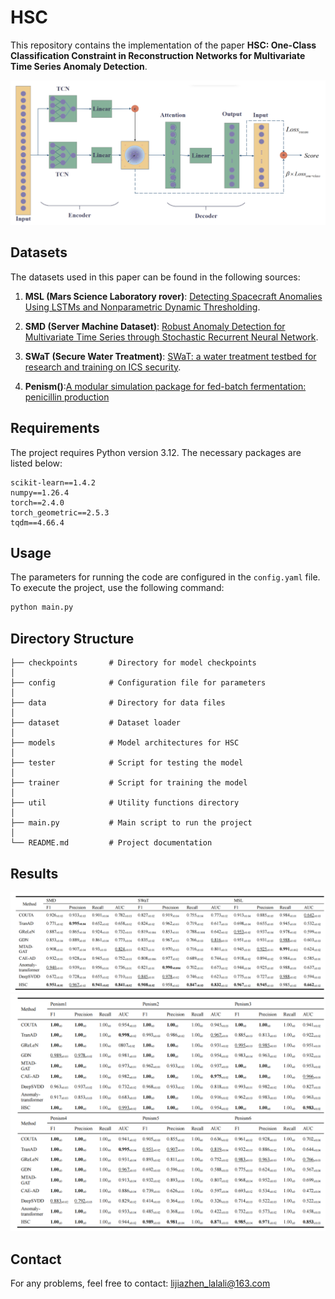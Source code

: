 
# HSC
This repository contains the implementation of the paper **HSC: One-Class Classification Constraint in Reconstruction Networks for Multivariate Time Series Anomaly Detection**.

<img src="./fig/model.png" alt="HSC Model" />

## Datasets
The datasets used in this paper can be found in the following sources:

1. **MSL (Mars Science Laboratory rover)**: [Detecting Spacecraft Anomalies Using LSTMs and Nonparametric Dynamic Thresholding](https://arxiv.org/pdf/1802.04431).
   
2. **SMD (Server Machine Dataset)**: [Robust Anomaly Detection for Multivariate Time Series through Stochastic Recurrent Neural Network](https://netman.aiops.org/wp-content/uploads/2019/08/OmniAnomaly_camera-ready.pdf).

3. **SWaT (Secure Water Treatment)**: [SWaT: a water treatment testbed for research and training on ICS security](https://ieeexplore.ieee.org/abstract/document/7469060).
4. **Penism()**:[A modular simulation package for fed-batch fermentation: penicillin production](https://www.sciencedirect.com/science/article/abs/pii/S0098135402001278)

## Requirements
The project requires Python version 3.12. The necessary packages are listed below:

```text
scikit-learn==1.4.2
numpy==1.26.4
torch==2.4.0
torch_geometric==2.5.3
tqdm==4.66.4
```

## Usage
The parameters for running the code are configured in the `config.yaml` file. To execute the project, use the following command:

```bash
python main.py
```

## Directory Structure

```text
├── checkpoints       # Directory for model checkpoints
│
├── config            # Configuration file for parameters
│
├── data              # Directory for data files
│
├── dataset           # Dataset loader
│
├── models            # Model architectures for HSC
│
├── tester            # Script for testing the model
│
├── trainer           # Script for training the model
│
├── util              # Utility functions directory
│
├── main.py           # Main script to run the project
│
└── README.md         # Project documentation
```

## Results
<img src="./fig/result1.png" alt="Results 1" />
<img src="./fig/result2.png" alt="Results 2" />

## Contact
For any problems, feel free to contact: lijiazhen_lalali@163.com
